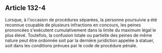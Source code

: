 Article 132-4
----
Lorsque, à l'occasion de procédures séparées, la personne poursuivie a été
reconnue coupable de plusieurs infractions en concours, les peines prononcées
s'exécutent cumulativement dans la limite du maximum légal le plus élevé.
Toutefois, la confusion totale ou partielle des peines de même nature peut être
ordonnée soit par la dernière juridiction appelée à statuer, soit dans les
conditions prévues par le code de procédure pénale.
